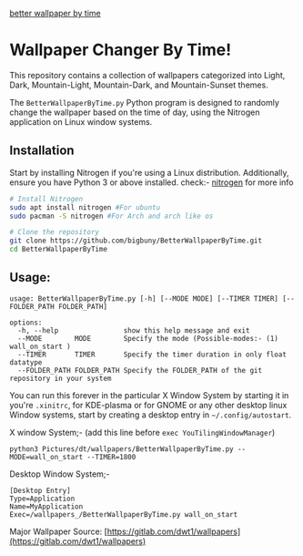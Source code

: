 [better wallpaper by time](https://imgur.com/a/ycrbgId)
# Wallpaper Changer By Time!

This repository contains a collection of wallpapers categorized into Light, Dark, Mountain-Light, Mountain-Dark, and Mountain-Sunset themes. 

The `BetterWallpaperByTime.py` Python program is designed to randomly change the wallpaper based on the time of day, using the Nitrogen application on Linux window systems.

## Installation

Start by installing Nitrogen if you're using a Linux distribution. Additionally, ensure you have Python 3 or above installed.
check:- [nitrogen](https://github.com/l3ib/nitrogen) for more info

```bash
# Install Nitrogen
sudo apt install nitrogen #For ubuntu
sudo pacman -S nitrogen #For Arch and arch like os

# Clone the repository
git clone https://github.com/bigbuny/BetterWallpaperByTime.git
cd BetterWallpaperByTime
```

## Usage:
```
usage: BetterWallpaperByTime.py [-h] [--MODE MODE] [--TIMER TIMER] [--FOLDER_PATH FOLDER_PATH]

options:
  -h, --help                show this help message and exit
  --MODE        MODE        Specify the mode (Possible-modes:- (1) wall_on_start )
  --TIMER       TIMER       Specify the timer duration in only float datatype
  --FOLDER_PATH FOLDER_PATH Specify the FOLDER_PATH of the git repository in your system

```

You can run this forever in the particular X Window System by starting it in you're `.xinitrc`, for KDE-plasma or for GNOME or any other desktop linux Window systems, start by creating a desktop entry in `~/.config/autostart`.

X window System;- (add this line before `exec YouTilingWindowManager`)

```
python3 Pictures/dt/wallpapers/BetterWallpaperByTime.py --MODE=wall_on_start --TIMER=1800
```

Desktop Window System;-

```
[Desktop Entry]
Type=Application
Name=MyApplication
Exec=/wallpapers_/BetterWallpaperByTime.py wall_on_start
```

Major Wallpaper Source: [https://gitlab.com/dwt1/wallpapers](https://gitlab.com/dwt1/wallpapers)
